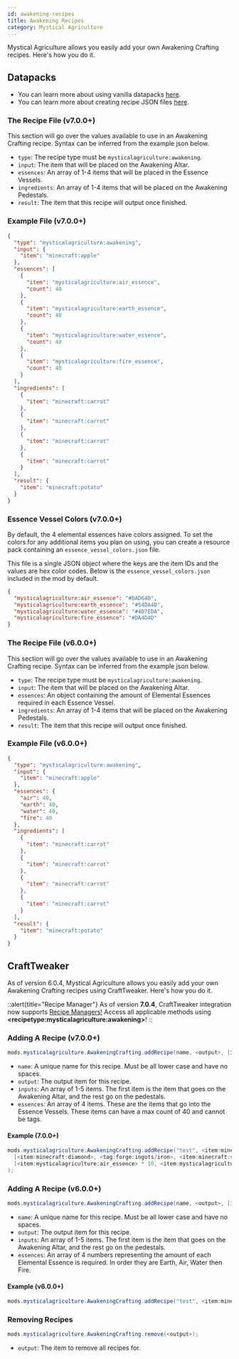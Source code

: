 ```yaml
---
id: awakening-recipes
title: Awakening Recipes
category: Mystical Agriculture
---
```


Mystical Agriculture allows you easily add your own Awakening Crafting recipes. Here's how you do it.

## Datapacks

<alert title="Prerequisites">
  <ul>
    <li>
      You can learn more about using vanilla datapacks <a href="https://minecraft.gamepedia.com/Data_pack">here</a>.
    </li>
    <li>
      You can learn more about creating recipe JSON files <a href="https://minecraft.gamepedia.com/Recipe">here</a>.
    </li>
  </ul>
</alert>

### The Recipe File (v7.0.0+)
This section will go over the values available to use in an Awakening Crafting recipe. Syntax can be inferred from the example json below.
- `type`: The recipe type must be `mysticalagriculture:awakening`.
- `input`: The item that will be placed on the Awakening Altar.
- `essences`: An array of 1-4 items that will be placed in the Essence Vessels. 
- `ingredients`: An array of 1-4 items that will be placed on the Awakening Pedestals.
- `result`: The item that this recipe will output once finished.

### Example File (v7.0.0+)
```json
{
  "type": "mysticalagriculture:awakening",
  "input": {
    "item": "minecraft:apple"
  },
  "essences": [
    {
      "item": "mysticalagriculture:air_essence",
      "count": 40
    },
    {
      "item": "mysticalagriculture:earth_essence",
      "count": 40
    },
    {
      "item": "mysticalagriculture:water_essence",
      "count": 40
    },
    {
      "item": "mysticalagriculture:fire_essence",
      "count": 40
    }
  ],
  "ingredients": [
    {
      "item": "minecraft:carrot"
    },
    {
      "item": "minecraft:carrot"
    },
    {
      "item": "minecraft:carrot"
    },
    {
      "item": "minecraft:carrot"
    }
  ],
  "result": {
    "item": "minecraft:potato"
  }
}
```

### Essence Vessel Colors (v7.0.0+)
By default, the 4 elemental essences have colors assigned. To set the colors for any additional items you plan on using, you can create a resource pack containing an `essence_vessel_colors.json` file.

This file is a single JSON object where the keys are the item IDs and the values are hex color codes. Below is the `essence_vessel_colors.json` included in the mod by default.
```json
{
  "mysticalagriculture:air_essence": "#DAD64D",
  "mysticalagriculture:earth_essence": "#54DA4D",
  "mysticalagriculture:water_essence": "#4D7EDA",
  "mysticalagriculture:fire_essence": "#DA4D4D"
}
```

### The Recipe File (v6.0.0+)
This section will go over the values available to use in an Awakening Crafting recipe. Syntax can be inferred from the example json below.
- `type`: The recipe type must be `mysticalagriculture:awakening`.
- `input`: The item that will be placed on the Awakening Altar.
- `essences`: An object containing the amount of Elemental Essences required in each Essence Vessel.
- `ingredients`: An array of 1-4 items that will be placed on the Awakening Pedestals.
- `result`: The item that this recipe will output once finished.

### Example File (v6.0.0+)
```json
{
  "type": "mysticalagriculture:awakening",
  "input": {
    "item": "minecraft:apple"
  },
  "essences": {
    "air": 40,
    "earth": 40,
    "water": 40,
    "fire": 40
  },
  "ingredients": [
    {
      "item": "minecraft:carrot"
    },
    {
      "item": "minecraft:carrot"
    },
    {
      "item": "minecraft:carrot"
    },
    {
      "item": "minecraft:carrot"
    }
  ],
  "result": {
    "item": "minecraft:potato"
  }
}
```

## CraftTweaker
As of version 6.0.4, Mystical Agriculture allows you easily add your own Awakening Crafting recipes using CraftTweaker. Here's how you do it.

::alert{title="Recipe Manager"}
As of version **7.0.4**, CraftTweaker integration now supports <a href="https://docs.blamejared.com/1.20.1/en/tutorial/Recipes/RecipeManagers" target="_blank">Recipe Managers!</a> Access all applicable methods using **\<recipetype:mysticalagriculture:awakening\>**!
::

### Adding A Recipe (v7.0.0+)
```java
mods.mysticalagriculture.AwakeningCrafting.addRecipe(name, <output>, [inputs], [essences]);
```

- `name`: A unique name for this recipe. Must be all lower case and have no spaces.
- `output`: The output item for this recipe.
- `inputs`: An array of 1-5 items. The first item is the item that goes on the Awakening Altar, and the rest go on the pedestals.
- `essences`: An array of 4 items. These are the items that go into the Essence Vessels. These items can have a max count of 40 and cannot be tags.

#### Example (7.0.0+)
```java
mods.mysticalagriculture.AwakeningCrafting.addRecipe("test", <item:minecraft:stick> * 10,
  [<item:minecraft:diamond>, <tag:forge:ingots/iron>, <item:minecraft:stick>],
  [<item:mysticalagriculture:air_essence> * 10, <item:mysticalagriculture:earth_essence> * 20, <item:mysticalagriculture:water_essence> * 30, <item:mysticalagriculture:fire_essence> * 40]
);
```

### Adding A Recipe (v6.0.0+)
```java
mods.mysticalagriculture.AwakeningCrafting.addRecipe(name, <output>, [inputs], [essences]);
```

- `name`: A unique name for this recipe. Must be all lower case and have no spaces.
- `output`: The output item for this recipe.
- `inputs`: An array of 1-5 items. The first item is the item that goes on the Awakening Altar, and the rest go on the pedestals.
- `essences`: An array of 4 numbers representing the amount of each Elemental Essence is required. In order they are Earth, Air, Water then Fire.

#### Example (v6.0.0+)
```java
mods.mysticalagriculture.AwakeningCrafting.addRecipe("test", <item:minecraft:stick> * 10, [<item:minecraft:diamond>, <tag:forge:ingots/iron>, <item:minecraft:stick>], [10, 20, 30, 40]);
```

### Removing Recipes
```java
mods.mysticalagriculture.AwakeningCrafting.remove(<output>);
```

- `output`: The item to remove all recipes for.

